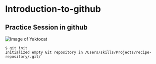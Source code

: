 # Introduction-to-github
## Practice Session in github
![Image of Yaktocat](https://octodex.github.com/images/yaktocat.png)

```
$ git init 
Initialized empty Git repository in /Users/skills/Projects/recipe-repository/.git/
```
